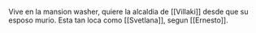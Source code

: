 Vive en la mansion washer, quiere la alcaldia de [[Villaki]] desde que su esposo murio.
Esta tan loca como [[Svetlana]], segun [[Ernesto]].